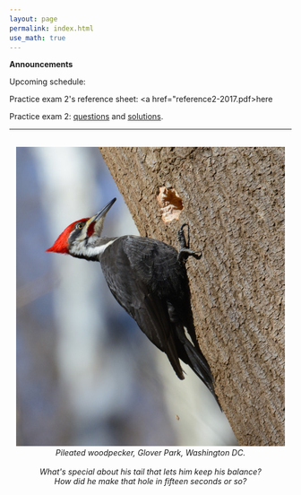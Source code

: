 ```yaml
---
layout: page 
permalink: index.html
use_math: true
---
```


**Announcements**

Upcoming schedule:

Practice exam 2's reference sheet: <a href="reference2-2017.pdf>here</a>

Practice exam 2: <a href="practice-exam-2-all.pdf">questions</a> and <a href="practice-exam-2-solutions.pdf">solutions</a>.

---

<br>

<center> <img src="woodpecker.jpg">
<br>
<em>Pileated woodpecker, Glover Park, Washington DC.<br><br>
What's special about his tail that lets him keep his balance?<br>
How did he make that hole in fifteen seconds or so?
</em>
</center>
